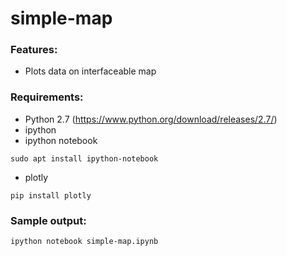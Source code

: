 # simple-map

### Features:
- Plots data on interfaceable map 

### Requirements:
- Python 2.7 (https://www.python.org/download/releases/2.7/)
- ipython
- ipython notebook
```
sudo apt install ipython-notebook
```
- plotly
```
pip install plotly
```

### Sample output:
```
ipython notebook simple-map.ipynb
```

